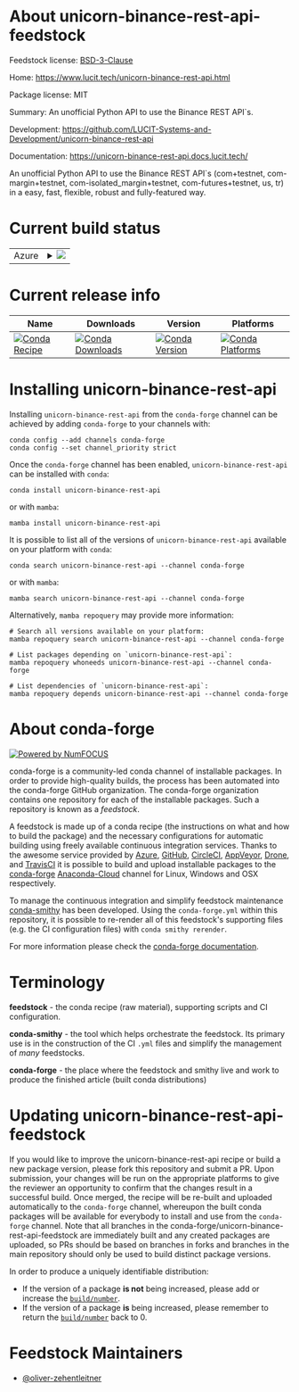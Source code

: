 About unicorn-binance-rest-api-feedstock
========================================

Feedstock license: [BSD-3-Clause](https://github.com/conda-forge/unicorn-binance-rest-api-feedstock/blob/main/LICENSE.txt)

Home: https://www.lucit.tech/unicorn-binance-rest-api.html

Package license: MIT

Summary: An unofficial Python API to use the Binance REST API`s.

Development: https://github.com/LUCIT-Systems-and-Development/unicorn-binance-rest-api

Documentation: https://unicorn-binance-rest-api.docs.lucit.tech/

An unofficial Python API to use the Binance REST API`s (com+testnet, com-margin+testnet, com-isolated_margin+testnet,
com-futures+testnet, us, tr) in a easy, fast, flexible, robust and fully-featured way.


Current build status
====================


<table>
    
  <tr>
    <td>Azure</td>
    <td>
      <details>
        <summary>
          <a href="https://dev.azure.com/conda-forge/feedstock-builds/_build/latest?definitionId=15697&branchName=main">
            <img src="https://dev.azure.com/conda-forge/feedstock-builds/_apis/build/status/unicorn-binance-rest-api-feedstock?branchName=main">
          </a>
        </summary>
        <table>
          <thead><tr><th>Variant</th><th>Status</th></tr></thead>
          <tbody><tr>
              <td>linux_64</td>
              <td>
                <a href="https://dev.azure.com/conda-forge/feedstock-builds/_build/latest?definitionId=15697&branchName=main">
                  <img src="https://dev.azure.com/conda-forge/feedstock-builds/_apis/build/status/unicorn-binance-rest-api-feedstock?branchName=main&jobName=linux&configuration=linux%20linux_64_" alt="variant">
                </a>
              </td>
            </tr><tr>
              <td>osx_64</td>
              <td>
                <a href="https://dev.azure.com/conda-forge/feedstock-builds/_build/latest?definitionId=15697&branchName=main">
                  <img src="https://dev.azure.com/conda-forge/feedstock-builds/_apis/build/status/unicorn-binance-rest-api-feedstock?branchName=main&jobName=osx&configuration=osx%20osx_64_" alt="variant">
                </a>
              </td>
            </tr><tr>
              <td>win_64</td>
              <td>
                <a href="https://dev.azure.com/conda-forge/feedstock-builds/_build/latest?definitionId=15697&branchName=main">
                  <img src="https://dev.azure.com/conda-forge/feedstock-builds/_apis/build/status/unicorn-binance-rest-api-feedstock?branchName=main&jobName=win&configuration=win%20win_64_" alt="variant">
                </a>
              </td>
            </tr>
          </tbody>
        </table>
      </details>
    </td>
  </tr>
</table>

Current release info
====================

| Name | Downloads | Version | Platforms |
| --- | --- | --- | --- |
| [![Conda Recipe](https://img.shields.io/badge/recipe-unicorn--binance--rest--api-green.svg)](https://anaconda.org/conda-forge/unicorn-binance-rest-api) | [![Conda Downloads](https://img.shields.io/conda/dn/conda-forge/unicorn-binance-rest-api.svg)](https://anaconda.org/conda-forge/unicorn-binance-rest-api) | [![Conda Version](https://img.shields.io/conda/vn/conda-forge/unicorn-binance-rest-api.svg)](https://anaconda.org/conda-forge/unicorn-binance-rest-api) | [![Conda Platforms](https://img.shields.io/conda/pn/conda-forge/unicorn-binance-rest-api.svg)](https://anaconda.org/conda-forge/unicorn-binance-rest-api) |

Installing unicorn-binance-rest-api
===================================

Installing `unicorn-binance-rest-api` from the `conda-forge` channel can be achieved by adding `conda-forge` to your channels with:

```
conda config --add channels conda-forge
conda config --set channel_priority strict
```

Once the `conda-forge` channel has been enabled, `unicorn-binance-rest-api` can be installed with `conda`:

```
conda install unicorn-binance-rest-api
```

or with `mamba`:

```
mamba install unicorn-binance-rest-api
```

It is possible to list all of the versions of `unicorn-binance-rest-api` available on your platform with `conda`:

```
conda search unicorn-binance-rest-api --channel conda-forge
```

or with `mamba`:

```
mamba search unicorn-binance-rest-api --channel conda-forge
```

Alternatively, `mamba repoquery` may provide more information:

```
# Search all versions available on your platform:
mamba repoquery search unicorn-binance-rest-api --channel conda-forge

# List packages depending on `unicorn-binance-rest-api`:
mamba repoquery whoneeds unicorn-binance-rest-api --channel conda-forge

# List dependencies of `unicorn-binance-rest-api`:
mamba repoquery depends unicorn-binance-rest-api --channel conda-forge
```


About conda-forge
=================

[![Powered by
NumFOCUS](https://img.shields.io/badge/powered%20by-NumFOCUS-orange.svg?style=flat&colorA=E1523D&colorB=007D8A)](https://numfocus.org)

conda-forge is a community-led conda channel of installable packages.
In order to provide high-quality builds, the process has been automated into the
conda-forge GitHub organization. The conda-forge organization contains one repository
for each of the installable packages. Such a repository is known as a *feedstock*.

A feedstock is made up of a conda recipe (the instructions on what and how to build
the package) and the necessary configurations for automatic building using freely
available continuous integration services. Thanks to the awesome service provided by
[Azure](https://azure.microsoft.com/en-us/services/devops/), [GitHub](https://github.com/),
[CircleCI](https://circleci.com/), [AppVeyor](https://www.appveyor.com/),
[Drone](https://cloud.drone.io/welcome), and [TravisCI](https://travis-ci.com/)
it is possible to build and upload installable packages to the
[conda-forge](https://anaconda.org/conda-forge) [Anaconda-Cloud](https://anaconda.org/)
channel for Linux, Windows and OSX respectively.

To manage the continuous integration and simplify feedstock maintenance
[conda-smithy](https://github.com/conda-forge/conda-smithy) has been developed.
Using the ``conda-forge.yml`` within this repository, it is possible to re-render all of
this feedstock's supporting files (e.g. the CI configuration files) with ``conda smithy rerender``.

For more information please check the [conda-forge documentation](https://conda-forge.org/docs/).

Terminology
===========

**feedstock** - the conda recipe (raw material), supporting scripts and CI configuration.

**conda-smithy** - the tool which helps orchestrate the feedstock.
                   Its primary use is in the construction of the CI ``.yml`` files
                   and simplify the management of *many* feedstocks.

**conda-forge** - the place where the feedstock and smithy live and work to
                  produce the finished article (built conda distributions)


Updating unicorn-binance-rest-api-feedstock
===========================================

If you would like to improve the unicorn-binance-rest-api recipe or build a new
package version, please fork this repository and submit a PR. Upon submission,
your changes will be run on the appropriate platforms to give the reviewer an
opportunity to confirm that the changes result in a successful build. Once
merged, the recipe will be re-built and uploaded automatically to the
`conda-forge` channel, whereupon the built conda packages will be available for
everybody to install and use from the `conda-forge` channel.
Note that all branches in the conda-forge/unicorn-binance-rest-api-feedstock are
immediately built and any created packages are uploaded, so PRs should be based
on branches in forks and branches in the main repository should only be used to
build distinct package versions.

In order to produce a uniquely identifiable distribution:
 * If the version of a package **is not** being increased, please add or increase
   the [``build/number``](https://docs.conda.io/projects/conda-build/en/latest/resources/define-metadata.html#build-number-and-string).
 * If the version of a package **is** being increased, please remember to return
   the [``build/number``](https://docs.conda.io/projects/conda-build/en/latest/resources/define-metadata.html#build-number-and-string)
   back to 0.

Feedstock Maintainers
=====================

* [@oliver-zehentleitner](https://github.com/oliver-zehentleitner/)

